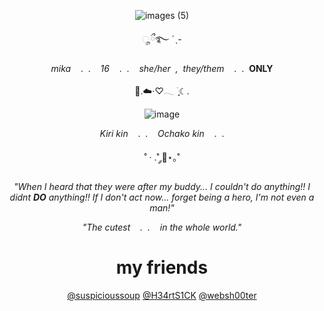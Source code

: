 <div align="center">
    <img ![images (5)](https://github.com/user-attachments/assets/6e6334d6-9f55-4788-be00-d2eeac1d099d)
</div>
  
  ![images (5)](https://github.com/user-attachments/assets/6e6334d6-9f55-4788-be00-d2eeac1d099d)

<div align="center">
ೄྀ࿐ ˊˎ-

*mika*&nbsp;&nbsp;&nbsp;&nbsp;.&nbsp;&nbsp;.&nbsp;&nbsp;&nbsp;&nbsp;*16*&nbsp;&nbsp;&nbsp;&nbsp;.&nbsp;&nbsp;.&nbsp;&nbsp;&nbsp;&nbsp;*she/her&nbsp;&nbsp;,&nbsp;&nbsp;they/them*&nbsp;&nbsp;&nbsp;&nbsp;.&nbsp;&nbsp;.&nbsp;&nbsp;**ONLY**

💍.☁️⋅♡𓂃 ࣪ ִֶָ☾.
</div>

![image](https://github.com/user-attachments/assets/8c77bcab-ccff-4696-8266-5bc63cd1beaa)

*Kiri kin*&nbsp;&nbsp;&nbsp;&nbsp;.&nbsp;&nbsp;.&nbsp;&nbsp;&nbsp;&nbsp;*Ochako kin*&nbsp;&nbsp;&nbsp;&nbsp;.&nbsp;&nbsp;.

˚ · .˚ ༘🦋⋆｡˚

*"When I heard that they were after my buddy... I couldn't do anything!! I didnt **DO** anything!! If I don't act now... forget being a hero, I'm not even a man!"*

*"The cutest&nbsp;&nbsp;&nbsp;&nbsp;.&nbsp;&nbsp;.&nbsp;&nbsp;&nbsp;&nbsp;in the whole world."*
# my friends
[@suspicioussoup](https://github.com/suspicioussoup) [@H34rtS1CK](https://github.com/H34rtS1CK) [@websh00ter](https://github.com/websh00ter) 
